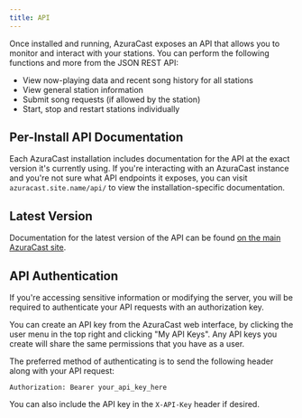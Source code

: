 ```yaml
---
title: API
---
```


Once installed and running, AzuraCast exposes an API that allows you to monitor and interact with your stations. You can perform the following functions and more from the JSON REST API:

- View now-playing data and recent song history for all stations
- View general station information
- Submit song requests (if allowed by the station)
- Start, stop and restart stations individually

## Per-Install API Documentation

Each AzuraCast installation includes documentation for the API at the exact version it's currently using. If you're interacting with an AzuraCast instance and you're not sure what API endpoints it exposes, you can visit `azuracast.site.name/api/` to view the installation-specific documentation.

## Latest Version

Documentation for the latest version of the API can be found [on the main AzuraCast site](http://azuracast.com/api/index.html).

## API Authentication

If you're accessing sensitive information or modifying the server, you will be required to authenticate your API requests with an authorization key.

You can create an API key from the AzuraCast web interface, by clicking the user menu in the top right and clicking "My API Keys". Any API keys you create will share the same permissions that you have as a user.

The preferred method of authenticating is to send the following header along with your API request:

```
Authorization: Bearer your_api_key_here
```

You can also include the API key in the `X-API-Key` header if desired.